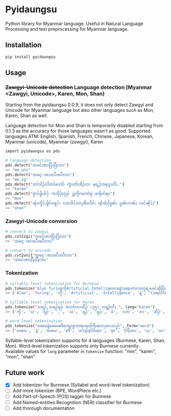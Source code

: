 # Pyidaungsu

Python library for Myanmar language. Useful in Natural Language Processing and text preprocessing for Myanmar language.

## Installation

```sh
pip install pyidaungsu
```

## Usage

### ~~Zawgyi-Unicode detection~~ Language detection (Myanmar <Zawgyi, Unicode>, Karen, Mon, Shan)
Starting from the pyidaungsu 0.0.9, it does not only detect Zawgyi and Unicode for Myanmar language but also other languages such as Mon, Karen, Shan as well.

Language detection for Mon and Shan is temporarily disabled starting from 0.1.3 as the accuracy for those languages wasn't as good.
Supported languages ATM: English, Spanish, French, Chinese, Japanese, Korean, Myanmar (unicode), Myanmar (zawgyi), Karen

```sh
import pyidaungsu as pds

# language detection
pds.detect("ထမင်းစားပြီးပြီလား")
>> "mm_uni"
pds.detect("ထမင္းစားၿပီးၿပီလား")
>> "mm_zg"
pds.detect("တၢ်သိၣ်လိတၢ်ဖးလံာ် ကွဲးလံာ်အိၣ်လၢ မ့ရ့ၣ်အစုပူၤလီၤ.")
>> "karen"
pds.detect("ဇၟာပ်မၞိဟ်ဂှ် ကတဵုဒှ်ကၠုင် ပ္ဍဲကဵုဂကောံမွဲ ဖအိုတ်ရ၊၊")
>> "mon"
pds.detect("ၼႂ်းဢိူင်ႇမိူင်းၽူင်း ၸႄႈဝဵင်းတႃႈၶီႈလဵၵ်း ၾႆးမႆႈႁိူၼ်း ၵူၼ်းဝၢၼ်ႈ လင်ၼိုင်ႈ")
>> "shan"
```

### Zawgyi-Unicode conversion

```sh
# convert to zawgyi
pds.cvt2zgi("ထမင်းစားပြီးပြီလား")
>> "ထမင္းစားၿပီးၿပီလား"

# convert to unicode
pds.cvt2uni("ထမင္းစားၿပီးၿပီလား")
>> "ထမင်းစားပြီးပြီလား"
```

### Tokenization

```sh
# syllable level tokenization for Burmese
pds.tokenize("Alan TuringကိုArtificial Intelligenceနဲ့Computerတွေရဲ့ဖခင်ဆိုပြီးလူသိများပါတယ်") # lang parameter for default function is 'mm'
>> ['Alan', 'Turing', 'ကို', 'Artificial', 'Intelligence', 'နဲ့', 'Computer', 'တွေ', 'ရဲ့', 'ဖ', 'ခင်', 'ဆို', 'ပြီး', 'လူ', 'သိ', 'များ', 'ပါ', 'တယ်']

# syllable level tokenization for Karen
pds.tokenize("သရၣ်,သရၣ်မုၣ် ခဲလၢာ်ဟးထီၣ် (၃၅) ဂၤန့ၣ်လီၤ.", lang="karen")
>> ['ကၠိ', 'သ', 'ရၣ်', ',', 'သ', 'ရၣ်', 'မုၣ်', 'ခဲ', 'လၢာ်', 'ဟး', 'ထီၣ်', '(', '၃၅', ')', 'ဂၤ', 'န့ၣ်', 'လီၤ', '.']

# word level tokenization
pds.tokenize("ဖေဖေနဲ့မေမေ၏ကျေးဇူးတရားမှာကြီးမားလှပေသည်", form="word")
>> ['ဖေဖေ', 'နဲ့', 'မေမေ', '၏', 'ကျေးဇူးတရား', 'မှာ', 'ကြီးမား', 'လှ', 'ပေ', 'သည်']

```

Syllable-level tokenization supports for 4 languages (Burmese, Karen, Shan, Mon). Word-level tokenization supports only Burmese currently.</br>
Available values for `lang` parameter in `tokenize` function: "mm", "karen", "mon", "shan"

## Future work

- [x] Add tokenizer for Burmese (Syllabel and word-level tokenization)
- [ ] Add more tokenizer (BPE, WordPiece etc.)
- [ ] Add Part-of-Speech (POS) tagger for Burmese
- [ ] Add Named-entities Recognition (NER) classifier for Burmese
- [ ] Add thorough documentation
